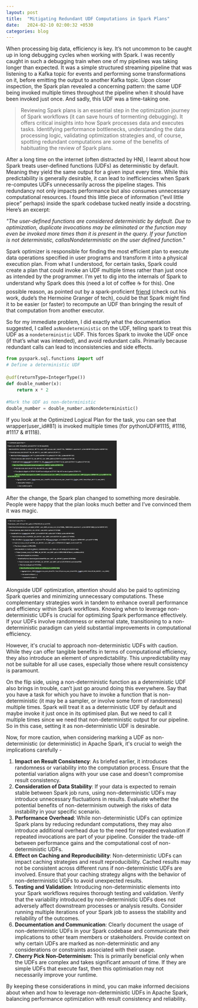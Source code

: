 ```yaml
---
layout: post
title:  "Mitigating Redundant UDF Computations in Spark Plans"
date:   2024-02-10 02:00:32 +0530
categories: blog
---
```


When processing big data, efficiency is key. It’s not uncommon to be caught up in long debugging cycles when working with Spark. I was recently caught in such a debugging train when one of my pipelines was taking longer than expected. It was a simple structured streaming pipeline that was listening to a Kafka topic for events and performing some transformations on it, before emitting the output to another Kafka topic. Upon closer inspection, the Spark plan revealed a concerning pattern: the same UDF being invoked multiple times throughout the pipeline when it should have been invoked just once. And sadly, this UDF was a time-taking one.

> Reviewing Spark plans is an essential step in the optimization journey of Spark workflows (it can save hours of tormenting debugging). It offers critical insights into how Spark processes data and executes tasks. Identifying performance bottlenecks, understanding the data processing logic, validating optimization strategies and, of course, spotting redundant computations are some of the benefits of habituating the review of Spark plans.

After a long time on the internet (often distracted by HN), I learnt about how Spark treats user-defined functions (UDFs) as deterministic by default. Meaning they yield the same output for a given input every time. While this predictability is generally desirable, it can lead to inefficiencies when Spark re-computes UDFs unnecessarily across the pipeline stages. This redundancy not only impacts performance but also consumes unnecessary computational resources. I found this little piece of information (”evil little piece” perhaps) inside the spark codebase tucked neatly inside a docstring. Here’s an excerpt:

*"The user-defined functions are considered deterministic by default. Due to optimization, duplicate invocations may be eliminated or the function may even be invoked more times than it is present in the query. If your function is not deterministic, callasNondeterministic on the user defined function."*

Spark optimizer is responsible for finding the most efficient plan to execute data operations specified in user programs and transform it into a physical execution plan. From what I understood, for certain tasks, Spark could create a plan that could invoke an UDF multiple times rather than just once as intended by the programmer. I’m yet to dig into the internals of Spark to understand why Spark does this (need a lot of coffee ☕ for this). One possible reason, as pointed out by a spark-proficient [friend](https://ragv.in/) (check out his work, dude’s the Hermoine Granger of tech), could be that Spark might find it to be easier (or faster) to recompute an UDF than bringing the result of that computation from another executor.

So for my immediate problem, I did exactly what the documentation suggested, I called `asNondeterministic` on the UDF, telling spark to treat this UDF as a `nondeterministic` UDF. This forces Spark to invoke the UDF once (if that’s what was intended), and avoid redundant calls. Primarily because redundant calls can lead to inconsistencies and side effects.

```python
from pyspark.sql.functions import udf
# Define a deterministic UDF
    
@udf(returnType=IntegerType())
def double_number(x):
    return x * 2

#Mark the UDF as non-deterministic
double_number = double_number.asNondeterministic()
```

If you look at the Optimized Logical Plan for the task, you can see that wrapper(user_id#81) is invoked multiple times (for pythonUDF#1115, #1116, #1117 & #1118). 

<img src="/assets/2024-02-10/1.png" width="300">

After the change, the Spark plan changed to something more desirable. People were happy that the plan looks much better and I’ve convinced them it was magic.

<img src="/assets/2024-02-10/2.png" width="300">


Alongside UDF optimization, attention should also be paid to optimizing Spark queries and minimizing unnecessary computations. These complementary strategies work in tandem to enhance overall performance and efficiency within Spark workflows. Knowing when to leverage non-deterministic UDFs is crucial for optimizing Spark performance effectively. If your UDFs involve randomness or external state, transitioning to a non-deterministic paradigm can yield substantial improvements in computational efficiency. 

However, it's crucial to approach non-deterministic UDFs with caution. While they can offer tangible benefits in terms of computational efficiency, they also introduce an element of unpredictability. This unpredictability may not be suitable for all use cases, especially those where result consistency is paramount. 

On the flip side, using a non-deterministic function as a deterministic UDF also brings in trouble, can’t just go around doing this everywhere. Say that you have a task for which you have to invoke a function that is non-deterministic (it may be a sampler, or involve some form of randomness) multiple times. Spark will treat it as a deterministic UDF by default and maybe invoke it just once in its optimised plan. But we need to call it multiple times since we need that non-deterministic output for our pipeline. So in this case, setting it as non-deterministic UDF is desirable.

Now, for more caution, when considering marking a UDF as non-deterministic (or deterministic) in Apache Spark, it's crucial to weigh the implications carefully -

1. **Impact on Result Consistency**: As briefed earlier, it introduces randomness 
or variability into the computation process. Ensure that the potential variation
 aligns with your use case and doesn't compromise result consistency.
2. **Consideration of Data Stability**: If your data is 
expected to remain stable between Spark job runs, using 
non-deterministic UDFs may introduce unnecessary fluctuations in 
results. Evaluate whether the potential benefits of non-determinism 
outweigh the risks of data instability in your specific scenario.
3. **Performance Overhead**: While non-deterministic UDFs can 
optimize Spark plans by reducing redundant computations, they may also 
introduce additional overhead due to the need for repeated evaluation 
if repeated invocations are part of your pipeline. Consider the trade-off between 
performance gains and the computational cost of non-deterministic UDFs.
4. **Effect on Caching and Reproducibility**: 
Non-deterministic UDFs can impact caching strategies and result 
reproducibility. Cached results may not be consistent across different 
runs if non-deterministic UDFs are involved. Ensure that your caching 
strategy aligns with the behavior of non-deterministic UDFs to avoid 
unexpected results.
5. **Testing and Validation**: Introducing non-deterministic elements into your Spark workflows requires thorough testing and validation. Verify that the variability introduced by non-deterministic UDFs does not adversely affect downstream processes or analysis results. Consider running multiple iterations of your Spark job to assess the stability and reliability of the outcomes.
6. **Documentation and Communication**: Clearly document the usage of non-deterministic UDFs in your Spark codebase and communicate their implications to other team members or stakeholders. Provide context on why certain UDFs are marked as non-deterministic and any considerations or constraints associated with their usage.
7. **Cherry Pick Non-Determinism:** This is primarily beneficial only when the UDFs are complex and takes significant amount of time. If they are simple UDFs that execute fast, then this optimisation may not necessarily improve your runtime.

By keeping these considerations in mind, you can make informed decisions about when and how to leverage non-deterministic UDFs in Apache Spark, balancing performance optimization with result consistency and reliability.
